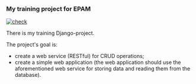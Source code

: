 ### My training project for EPAM

[![check](https://github.com/incx07/epam-lab/actions/workflows/ci-cd.yml/badge.svg)](https://github.com/incx07/epam-lab/actions/workflows/ci-cd.yml/)

There is my training Django-project.

The project's goal is:

* create a web service (RESTful) for CRUD operations;
* create a simple web application (the web application should use the aforementioned web service for storing data and reading them from the database).
